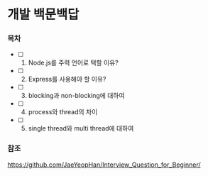 # 개발 백문백답

### 목차

- [ ] 1. Node.js를 주력 언어로 택할 이유?
- [ ] 2. Express를 사용해야 할 이유?
- [ ] 3. blocking과 non-blocking에 대하여
- [ ] 4. process와 thread의 차이
- [ ] 5. single thread와 multi thread에 대하여

### 참조
https://github.com/JaeYeopHan/Interview_Question_for_Beginner/
